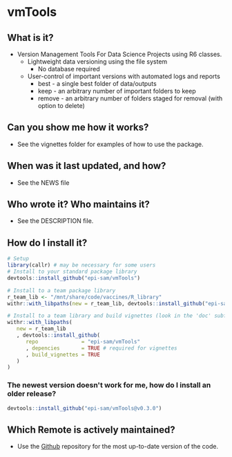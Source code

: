 # vmTools

## What is it?

- Version Management Tools For Data Science Projects using R6 classes.
   - Lightweight data versioning using the file system
      - No database required
   - User-control of important versions with automated logs and reports
      - best   - a single best folder of data/outputs
      - keep   - an arbitrary number of important folders to keep
      - remove - an arbitrary number of folders staged for removal (with option to delete)



## Can you show me how it works?

- See the vignettes folder for examples of how to use the package.



## When was it last updated, and how?

- See the NEWS file



## Who wrote it?  Who maintains it?

- See the DESCRIPTION file.



## How do I install it?

```r
# Setup
library(callr) # may be necessary for some users
# Install to your standard package library
devtools::install_github("epi-sam/vmTools")

# Install to a team package library
r_team_lib <- "/mnt/share/code/vaccines/R_library"
withr::with_libpaths(new = r_team_lib, devtools::install_github("epi-sam/vmTools"))

# Install to a team library and build vignettes (look in the 'doc' subfolder after installation)
withr::with_libpaths(
   new = r_team_lib
   , devtools::install_github(
      repo              = "epi-sam/vmTools"
      , depencies       = TRUE # required for vignettes
      , build_vignettes = TRUE
   )
)

```



### The newest version doesn't work for me, how do I install an older release?

```r
devtools::install_github("epi-sam/vmTools@v0.3.0")
```



## Which Remote is actively maintained?

- Use the [Github](https://github.com/epi-sam/vmTools) repository for the most up-to-date version of the code.

